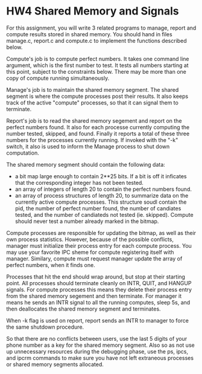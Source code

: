 # HW4 Shared Memory and Signals 

For this assignment, you will write 3 related programs to manage, report and compute results stored in shared memory. You should hand in files manage.c, report.c and compute.c to implement the functions described below. 

Compute's job is to compute perfect numbers. It takes one command line argument, which is the first number to test. It tests all numbers starting at this point, subject to the constraints below. There may be more than one copy of compute running simultaneously. 

Manage's job is to maintain the shared memory segment. The shared segment is where the compute processes post their results. It also keeps track of the active "compute" processes, so that it can signal them to terminate. 

Report's job is to read the shared memory segement and report on the perfect numbers found. It also for each processe currently computing the number tested, skipped, and found. Finally it reports a total of these three numbers for the processes currently running. If invoked with the "-k" switch, it also is used to inform the Manage process to shut down computation. 

The shared memory segment should contain the following data:
  - a bit map large enough to contain 2\*\*25 bits. If a bit is off it inficates that the corresponding integer has not been tested. 
  - an array of integers of length 20 to contain the perfect numbers found.
  - an array of process structures of length 20, to summarize data on the currently active compute processes. This structure soudl contain the pid, the number of perfect number found, the number of candiates tested, and the number of candiateds not tested (ie. skipped). Compute should never test a number already marked in the bitmap. 
  
Compute processes are responsible for updating the bitmap, as well as their own process statistics. However, because of the possible conflicts, manager must initialize their process entry for each compute process. You may use your favorite IPC sheme for compute registering itself with manager. Similary, compute must request manager update the array of perfect numbers, when it finds one. 

Processes that hit the end should wrap around, but stop at their starting point. All processes should terminate cleanly on INTR, QUIT, and HANGUP signals. For compute processes this means they delete their process entry from the shared memory segement and then terminate. For manager it means he sends an INTR signal to all the running computes, sleep 5s, and then deallocates the shared memory segment and terminates. 

When -k flag is used on report, report sends an INTR to manager to force the same shutdown procedure.

So that there are no conflicts between users, use the last 5 digits of your phone number as a key for the shared memory segment. Also so as not use up unnecessary resources during the debugging phase, use the ps, ipcs, and ipcrm commands to make sure you have not left extraneous processes or shared memory segments allocated. 
